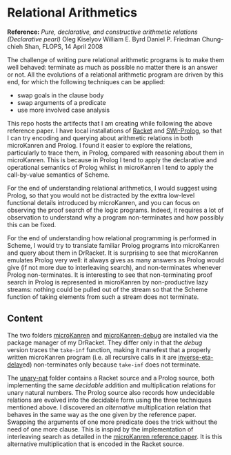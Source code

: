 # Relational Arithmetics

__Reference:__ _Pure, declarative, and constructive arithmetic relations (Declarative pearl)_ Oleg Kiselyov William E. Byrd Daniel P. Friedman Chung-chieh Shan, FLOPS, 14 April 2008

The challenge of writing pure relational arithmetic programs is to make them well behaved: terminate as much as possible no matter there is an answer or not. All the evolutions of a relational arithmetic program are driven by this end, for which the following techniques can be applied:

- swap goals in the clause body 
- swap arguments of a predicate
- use more involved case analysis

This repo hosts the artifects that I am creating while following the above reference paper. I have local installations of [Racket](https://racket-lang.org/) and [SWI-Prolog](https://www.swi-prolog.org/), so that I can try encoding and querying about arithmetic relations in both microKanren and Prolog. I found it easier to explore the relations, particularly to trace them, in Prolog, compared with reasoning about them in microKanren. This is because in Prolog I tend to apply the declarative and operational semantics of Prolog whilst in microKanren I tend to apply the call-by-value semantics of Scheme.

For the end of understanding relational arithmetics, I would suggest using Prolog, so that you would not be distracted by the exttra low-level functional details introduced by microKanren, and you can focus on observing the proof search of the logic programs. Indeed, it requires a lot of observation to understand why a program non-terminates and how possibly this can be fixed.

For the end of understanding how relational programming is performed in Scheme, I would try to translate familiar Prolog programs into microKanren and query about them in DrRacket. It is surprising to see that microKanren emulates Prolog very well: it always gives as many answers as Prolog would give (if not more due to interleaving search), and non-terminates whenever Prolog non-terminates. It is interesting to see that non-terminating proof search in Prolog is represented in microKanren by non-productive lazy streams: nothing could be pulled out of the stream so that the Scheme function of taking elements from such a stream does not terminate.  

## Content 

The two folders [microKanren](microKanren) and [microKanren-debug](microKanren-debug) are installed via the package manager of my DrRacket. They differ only in that the _debug_ version traces the `take-inf` function, making it manefest that a properly written microKanren program (i.e. all recursive calls in it are [inverse-eta-delay](https://github.com/YueLiPicasso/microKanren)ed) non-terminates only because `take-inf` does not terminate. 

The [unary-nat](unary-nat) folder contains a Racket source and a Prolog source, both implementing the same _decidable_ addition and multiplication relations for unary natural numbers. The Prolog source also records how undecidable relations are evolved into the decidable form using the three techniques mentioned above. I discovered an _alternative_ multiplication relation that behaves in the same way as the one given by the reference paper. Swapping the arguments of one more predicate does the trick without the need of one more clause. This is inspird by the implementation of interleaving search as detailed in the [microKanren reference paper](https://github.com/YueLiPicasso/microKanren). It is this alternative multiplication that is encoded in the Racket source.   
